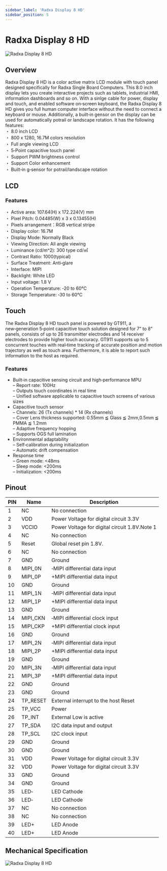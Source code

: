 ```yaml
---
sidebar_label: 'Radxa Display 8 HD'
sidebar_position: 5
---
```



# Radxa Display 8 HD


![Radxa Display 8 HD](/img/accessories/display-8-hd.webp)

## Overview
Radxa Display 8 HD is a color active matrix LCD module with touch panel designed specifically for Radxa Single Board Computers. This 8.0 inch display lets you create interactive projects such as tablets, industrial HMI, information dashboards and so on. With a sinlge cable for power, display and touch, and enabled software on‑screen keyboard, the Radxa Display 8 HD gives you full human computer interface without the need to connect a keyboard or mouse. Additionally, a built‑in gensor on the display can be used for automatically potrail or landscape rotation. It has the following features:  
・ 8.0 inch LCD  
・ 800 x 1280, 16.7M colors resolution  
・ Full angle viewing LCD  
・ 5‑Point capacitive touch panel  
・ Support PWM brightness control  
・ Support Color enhancement  
・ Built‑in g‑sensor for potrail/landscape rotation  

## LCD
###  Features
・ Active area: 107.64(H) x 172.224(V) mm  
・ Pixel Pitch: 0.04485(W) x 3 x 0.13455(H)  
・ Pixels arrangement：RGB vertical stripe  
・ Display color: 16.7M  
・ Display Mode: Normally Black  
・ Viewing Direction: All angle viewing  
・ Luminance (cd/m^2): 300 type cd/㎡  
・ Contrast Ratio: 1000(typical)  
・ Surface Treatment: Anti‑glare  
・ Interface: MIPI  
・ Backlight: White LED  
・ Input voltage: 1.8 V  
・ Operation Temperature: ‑20 to 60℃  
・ Storage Temperature: ‑30 to 60℃  

## Touch
The Radxa Display 8 HD touch panel is powered by GT911, a new‑generation 5‑point capacitive touch solution designed for 7” to 8” panels, consists of up to 26 transmitter electrodes and 14 receiver electrodes to provide higher touch accuracy. GT911 supports up to 5 concurrent touches with real‑time tracking of accurate position and motion trajectory as well as touch area. Furthermore, it is able to report such information to the host as required.  


###  Features

- Built‑in capacitive sensing circuit and high‑performance MPU  
    – Report rate: 100Hz  
    – Outputs touch coordinates in real time  
    – Unified software applicable to capacitive touch screens of various sizes  
- Capacitive touch sensor    
– Channels: 26 (Tx channels) * 14 (Rx channels)  
    – Cover Lens thickness supported: 0.55mm ≦ Glass ≦ 2mm,0.5mm ≦ PMMA ≦ 1.2mm  
    – Adaptive frequency hopping  
    – Supports OGS full lamination
- Environmental adaptability  
    – Self‑calibration during initialization  
    – Automatic drift compensation  
- Response time  
    – Green mode: <48ms  
    – Sleep mode: <200ms  
    – Initialization: <200ms  

## Pinout

| PIN | Name      |    Description    |  
|-----|-----------|-------------------|
| 1   |NC         | No connection   
| 2   |VDD        | Power Voltage for digital circuit 3.3V     
| 3   |VCCIO      | Power Voltage for digital circuit 1.8V.Note 1      
|4    |NC         | No connection
|5    |Reset      |Global reset pin 1.8V.
|6    |NC         |No connection
|7    |GND        |Ground
|8    |MIPI_0N    |‑MIPI differential data input
|9    |MIPI_0P    |+MIPI differential data input
|10   |GND        |Ground|
|11   |MIPI_1N    |‑MIPI differential data input
|12   |MIPI_1P    |+MIPI differential data input
|13   |GND        |Ground
|14   |MIPI_CKN   |‑MIPI differential clock input
|15   |MIPI_CKP   |+MIPI differential clock input
|16   |GND        |Ground
|17   |MIPI_2N    |‑MIPI differential data input
|18   |MIPI_2P    |+MIPI differential data input
|19   |GND        |Ground
|20   |MIPI_3N    |‑MIPI differential data input
|21   |MIPI_3P    |+MIPI differential data input
|22   |GND        |Ground
|23   |GND        |Ground
|24   |TP_RESET   |External interrupt to the host Reset
|25   |TP_VCC     |Power
|26   |TP_INT     |External Low is active
|27   |TP_SDA     |I2C data input and output
|28   |TP_SCL     |I2C clock input
|29   |GND        |Ground
|30   |GND        |Ground
|31   |VDD        |Power Voltage for digital circuit 3.3V
|32   |VDD        |Power Voltage for digital circuit 3.3V
|33   |GND        |Ground
|34   |GND        |Ground
|35   |LED‑       |LED Cathode
|36   |LED‑       |LED Cathode
|37   |NC         |No connection
|38   |NC         |No connection
|39   |LED+       |LED Anode
|40   |LED+       |LED Anode



## Mechanical Specification
![Radxa Display 8 HD](/img/accessories/rock5a-display-8hd-spec.webp)

